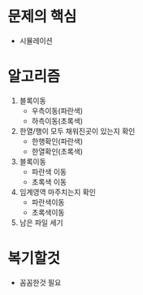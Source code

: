 # 문제의 핵심
- 시뮬레이션

# 알고리즘
1. 블록이동
    - 우측이동(파란색)
    - 하측이동(초록색)
 2. 한열/행이 모두 채워진곳이 있는지 확인
    - 한행확인(파란색)
    - 한열확인(초록색)
 3. 블록이동
    - 파란색 이동
    - 초록색 이동
 4. 임계영역 마주치는지 확인
    - 파란색이동
    - 초록색이동
5. 남은 파일 세기

# 복기할것
- 꼼꼼한것 필요